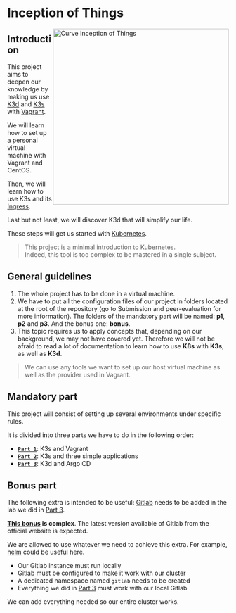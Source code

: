 # Inception of Things

<img width="400px" align="right" alt="Curve Inception of Things" src="https://user-images.githubusercontent.com/22397481/163789570-6e50e533-786f-4af4-8f2f-9151bb38d30f.png">

## Introduction
This project aims to deepen our knowledge by making us use [K3d](https://k3d.io) and [K3s](https://k3s.io) with [Vagrant](https://www.vagrantup.com/).

We will learn how to set up a personal virtual machine with Vagrant and CentOS. 

Then, we will learn how to use K3s and its [Ingress](https://kubernetes.io/docs/concepts/services-networking/ingress/). 

Last but not least, we will discover K3d that will simplify our life.

These steps will get us started with [Kubernetes](https://kubernetes.io/).

> This project is a minimal introduction to Kubernetes.</br>
> Indeed, this tool is too complex to be mastered in a single subject.

## General guidelines
1. The whole project has to be done in a virtual machine.
2. We have to put all the configuration files of our project in folders located at the root of the repository (go to Submission and peer-evaluation for more information). The folders of the mandatory part will be named: **p1**, **p2** and **p3**. And the bonus one: **bonus**.
3. This topic requires us to apply concepts that, depending on our background, we may not have covered yet. Therefore we will not be afraid to read a lot of documentation to learn how to use **K8s** with **K3s**, as well as **K3d**.

> We can use any tools we want to set up our host virtual machine as well as the provider used in Vagrant.

## Mandatory part

This project will consist of setting up several environments under specific rules.

It is divided into three parts we have to do in the following order:
- **[`Part 1`](https://github.com/wen/iot/tree/master/p1)**: K3s and Vagrant
- **[`Part 2`](https://github.com/wen/iot/tree/master/p2)**: K3s and three simple applications
- **[`Part 3`](https://github.com/wen/iot/tree/master/p3)**: K3d and Argo CD

## Bonus part
The following extra is intended to be useful: [Gitlab](https://about.gitlab.com/) needs to be added in the lab we did in [Part 3](https://github.com/wen/iot/tree/master/p3).

**[This bonus](https://github.com/wen/iot/tree/master/bonus) is complex**. The latest version available of Gitlab from the official website is expected.

We are allowed to use whatever we need to achieve this extra. For example, [helm](https://helm.sh) could be useful here.
- Our Gitlab instance must run locally
- Gitlab must be configured to make it work with our cluster
- A dedicated namespace named `gitlab` needs to be created
- Everything we did in [Part 3](https://github.com/wen/iot/tree/master/p3) must work with our local Gitlab

We can add everything needed so our entire cluster works.
